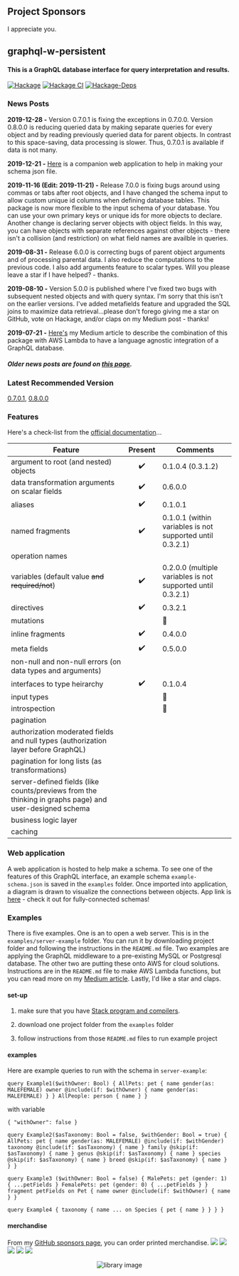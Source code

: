 ## Project Sponsors

I appreciate you.

## graphql-w-persistent

#### This is a GraphQL database interface for query interpretation and results.

[![Hackage](https://img.shields.io/hackage/v/graphql-w-persistent.svg)](https://hackage.haskell.org/package/graphql-w-persistent)
[![Hackage CI](http://matrix.hackage.haskell.org/api/v2/packages/graphql-w-persistent/badge)](https://matrix.hackage.haskell.org/package/graphql-w-persistent)
[![Hackage-Deps](https://img.shields.io/hackage-deps/v/graphql-w-persistent.svg)](http://packdeps.haskellers.com/feed?needle=graphql-w-persistent)
<!-- [![Gitter](https://badges.gitter.im/graphql-w-persistent/community.svg)](https://gitter.im/graphql-w-persistent/community?utm_source=badge&utm_medium=badge&utm_campaign=pr-badge) -->
<!-- [![Donate](https://img.shields.io/badge/Donate-PayPal-green.svg)](https://www.paypal.me/jasonsychau) -->


### News Posts

**2019-12-28 -** Version 0.7.0.1 is fixing the exceptions in 0.7.0.0. Version 0.8.0.0 is reducing queried data by making separate queries for every object and by reading previously queried data for parent objects. In contrast to this space-saving, data processing is slower. Thus, 0.7.0.1 is available if data is not many.

**2019-12-21 -** [Here](https://jasonsychau.github.io/graphql-w-persistent) is a companion web application to help in making your schema json file.

**2019-11-16 (Edit: 2019-11-21) -** Release 7.0.0 is fixing bugs around using commas or tabs after root objects, and I have changed the schema input to allow custom unique id columns when defining database tables. This package is now more flexible to the input schema of your database. You can use your own primary keys or unique ids for more objects to declare. Another change is declaring server objects with object fields. In this way, you can have objects with separate references against other objects - there isn't a collision (and restriction) on what field names are availble in queries.

**2019-08-31 -** Release 6.0.0 is correcting bugs of parent object arguments and of processing parental data. I also reduce the computations to the previous code. I also add arguments feature to scalar types. Will you please leave a star if I have helped? - thanks.

**2019-08-10 -** Version 5.0.0 is published where I've fixed two bugs with subsequent nested objects and with query syntax. I'm sorry that this isn't on the earlier versions. I've added metafields feature and upgraded the SQL joins to maximize data retrieval...please don't forego giving me a star on GitHub, vote on Hackage, and/or claps on my Medium post - thanks!

**2019-07-21 -** [Here's](https://medium.com/@jasonsychau/add-graphql-interface-to-your-pre-existing-mysql-postgresql-database-ce1e52214c3c) my Medium article to describe the combination of this package with AWS Lambda to have a language agnostic integration of a GraphQL database.

##### Older news posts are found on [this page](https://github.com/jasonsychau/graphql-w-persistent/blob/master/oldnews.md).

### Latest Recommended Version

[0.7.0.1](https://hackage.haskell.org/package/graphql-w-persistent-0.7.0.1), [0.8.0.0](https://hackage.haskell.org/package/graphql-w-persistent-0.8.0.0)

### Features

Here's a check-list from the [official documentation](https://graphql.github.io/)...

| Feature  | Present | Comments |
|----------|:-------:|----------|
| argument to root (and nested) objects | :heavy_check_mark: | 0.1.0.4 (0.3.1.2) |
| data transformation arguments on scalar fields | :heavy_check_mark: | 0.6.0.0 |
| aliases | :heavy_check_mark: | 0.1.0.1 |
| named fragments | :heavy_check_mark: | 0.1.0.1 (within variables is not supported until 0.3.2.1) |
| operation names | | |
| variables (default value ~~and required/not~~) | :heavy_check_mark: | 0.2.0.0 (multiple variables is not supported until 0.3.2.1) |
| directives | :heavy_check_mark: | 0.3.2.1 |
| mutations  | | :thought_balloon: |
| inline fragments | :heavy_check_mark: | 0.4.0.0 |
| meta fields | :heavy_check_mark: | 0.5.0.0 |
| non-null and non-null errors (on data types and arguments) | | |
| interfaces to type heirarchy | :heavy_check_mark: | 0.1.0.4 |
| input types | | :thought_balloon: |
| introspection | | :thought_balloon: |
| pagination | | |
| authorization moderated fields and null types (authorization layer before GraphQL) | | |
| pagination for long lists (as transformations) | | |
| server-defined fields (like counts/previews from the thinking in graphs page) and user-designed schema | | |
| business logic layer | | |
| caching | | |

### Web application

A web application is hosted to help make a schema. To see one of the features of this GraphQL interface, an example schema `example-schema.json` is saved in the `examples` folder. Once imported into application, a diagram is drawn to visualize the connections between objects. App link is [here](https://jasonsychau.github.io/graphql-w-persistent) - check it out for fully-connected schemas!

### Examples

There is five examples. One is an to open a web server. This is in the `examples/server-example` folder. You can run it by downloading project folder and following the instructions in the `README.md` file. Two examples are applying the GraphQL middleware to a pre-existing MySQL or Postgresql database. The other two are putting these onto AWS for cloud solutions. Instructions are in the `README.md` file to make AWS Lambda functions, but you can read more on my [Medium article](https://medium.com/@jasonsychau/add-graphql-interface-to-your-pre-existing-mysql-postgresql-database-ce1e52214c3c). Lastly, I'd like a star and claps.

#### set-up

1. make sure that you have [Stack program and compilers](https://haskell-lang.org/get-started).

2. download one project folder from the `examples` folder

3. follow instructions from those `README.md` files to run example project

#### examples

Here are example queries to run with the schema in `server-example`:

```
query Example1($withOwner: Bool) { AllPets: pet { name gender(as: MALEFEMALE) owner @include(if: $withOwner) { name gender(as: MALEFEMALE) } } AllPeople: person { name } }
```
with variable
```
{ "withOwner": false }
```

```
query Example2($asTaxonomy: Bool = false, $withGender: Bool = true) { AllPets: pet { name gender(as: MALEFEMALE) @include(if: $withGender) taxonomy @include(if: $asTaxonomy) { name } family @skip(if: $asTaxonomy) { name } genus @skip(if: $asTaxonomy) { name } species @skip(if: $asTaxonomy) { name } breed @skip(if: $asTaxonomy) { name } } }
```

```
query Example3 ($withOwner: Bool = false) { MalePets: pet (gender: 1) { ...petFields } FemalePets: pet (gender: 0) { ...petFields } } fragment petFields on Pet { name owner @include(if: $withOwner) { name } }
```

```
query Example4 { taxonomy { name ... on Species { pet { name } } } }
```

#### merchandise

From my [GitHub sponsors page](https://github.com/sponsors/jasonsychau), you can order printed merchandise.
![](./canvas1.JPG)
![](./canvas2.JPG)
![](./canvas3.JPG)
![](./canvas4.JPG)
![](./canvas5.JPG)

<p align="center"><img alt="library image" src="./image.png"/></p>
